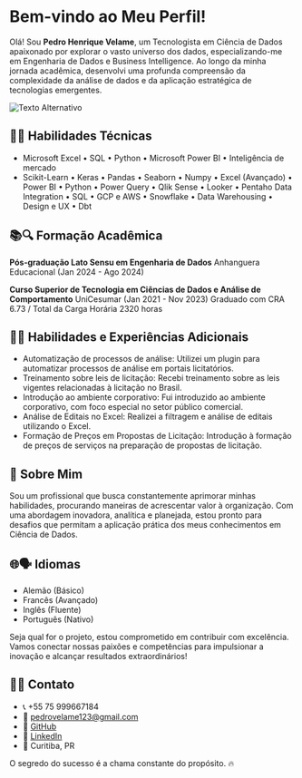 # Bem-vindo ao Meu Perfil! 

Olá! Sou **Pedro Henrique Velame**, um Tecnologista em Ciência de Dados apaixonado por explorar o vasto universo dos dados, especializando-me em Engenharia de Dados e Business Intelligence. Ao longo da minha jornada acadêmica, desenvolvi uma profunda compreensão da complexidade da análise de dados e da aplicação estratégica de tecnologias emergentes.

![Texto Alternativo](https://media.licdn.com/dms/image/D4D16AQEAjiM7rwbNPA/profile-displaybackgroundimage-shrink_350_1400/0/1706986031703?e=1712188800&v=beta&t=enoaeGrUkz_5EWGos-p_mOa-m3s71Zm55HY2R-bfavk)

## 🔧💼 Habilidades Técnicas

- Microsoft Excel • SQL • Python • Microsoft Power BI • Inteligência de mercado
- Scikit-Learn • Keras • Pandas • Seaborn • Numpy • Excel (Avançado) • Power BI • Python • Power Query • Qlik Sense • Looker • Pentaho Data Integration • SQL • GCP e AWS • Snowflake • Data Warehousing • Design e UX • Dbt

## 📚🔍 Formação Acadêmica

**Pós-graduação Lato Sensu em Engenharia de Dados**
Anhanguera Educacional (Jan 2024 - Ago 2024)

**Curso Superior de Tecnologia em Ciências de Dados e Análise de Comportamento**
UniCesumar (Jan 2021 - Nov 2023)
Graduado com CRA 6.73 / Total da Carga Horária 2320 horas

## 🔧💼 Habilidades e Experiências Adicionais

- Automatização de processos de análise: Utilizei um plugin para automatizar processos de análise em portais licitatórios.
- Treinamento sobre leis de licitação: Recebi treinamento sobre as leis vigentes relacionadas à licitação no Brasil.
- Introdução ao ambiente corporativo: Fui introduzido ao ambiente corporativo, com foco especial no setor público comercial.
- Análise de Editais no Excel: Realizei a filtragem e análise de editais utilizando o Excel.
- Formação de Preços em Propostas de Licitação: Introdução à formação de preços de serviços na preparação de propostas de licitação.

## 💬 Sobre Mim

Sou um profissional que busca constantemente aprimorar minhas habilidades, procurando maneiras de acrescentar valor à organização. Com uma abordagem inovadora, analítica e planejada, estou pronto para desafios que permitam a aplicação prática dos meus conhecimentos em Ciência de Dados.

## 🌐🗣️ Idiomas

- Alemão (Básico)
- Francês (Avançado)
- Inglês (Fluente)
- Português (Nativo)

Seja qual for o projeto, estou comprometido em contribuir com excelência. Vamos conectar nossas paixões e competências para impulsionar a inovação e alcançar resultados extraordinários!

## 📱📧 Contato

- 📞 +55 75 999667184
- 📧 pedrovelame123@gmail.com
- 💼 [GitHub](https://github.com/pedrohvel)
- 💼 [LinkedIn](https://www.linkedin.com/in/pedro-h-velame/)
- 📍 Curitiba, PR

O segredo do sucesso é a chama constante do propósito. 🔥
